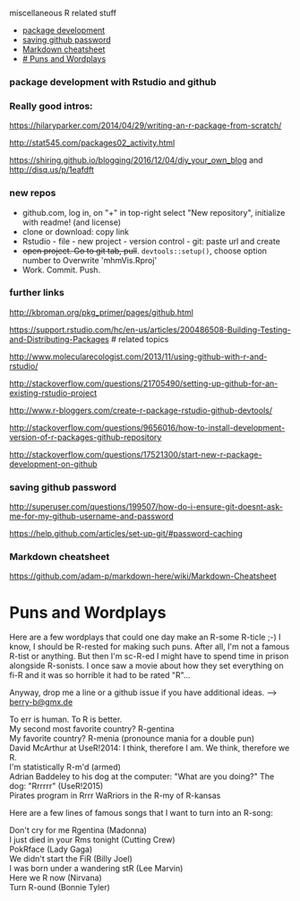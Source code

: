miscellaneous R related stuff

* [package development](#package-development-with-rstudio-and-github)
* [saving github password](#saving-github-password)
* [Markdown cheatsheet](#markdown-cheatsheet)
* [# Puns and Wordplays](#puns-and-wordplays)

### package development with Rstudio and github

### Really good intros:
https://hilaryparker.com/2014/04/29/writing-an-r-package-from-scratch/

http://stat545.com/packages02_activity.html

https://shiring.github.io/blogging/2016/12/04/diy_your_own_blog and http://disq.us/p/1eafdft

### new repos

* github.com, log in, on "+" in top-right select "New repository", initialize with readme! (and license)
* clone or download: copy link
* Rstudio - file - new project - version control - git: paste url and create
* ~~open project. Go to git tab, pull~~. `devtools::setup()`, choose option number to Overwrite 'mhmVis.Rproj'
* Work. Commit. Push.

### further links

http://kbroman.org/pkg_primer/pages/github.html

https://support.rstudio.com/hc/en-us/articles/200486508-Building-Testing-and-Distributing-Packages # related topics

http://www.molecularecologist.com/2013/11/using-github-with-r-and-rstudio/

http://stackoverflow.com/questions/21705490/setting-up-github-for-an-existing-rstudio-project

http://www.r-bloggers.com/create-r-package-rstudio-github-devtools/

http://stackoverflow.com/questions/9656016/how-to-install-development-version-of-r-packages-github-repository

http://stackoverflow.com/questions/17521300/start-new-r-package-development-on-github

### saving github password

http://superuser.com/questions/199507/how-do-i-ensure-git-doesnt-ask-me-for-my-github-username-and-password

https://help.github.com/articles/set-up-git/#password-caching

### Markdown cheatsheet

https://github.com/adam-p/markdown-here/wiki/Markdown-Cheatsheet


# Puns and Wordplays

Here are a few wordplays that could one day make an R-some R-ticle ;-)
I know, I should be R-rested for making such puns. After all, I'm not a famous R-tist or anything. But then I'm sc-R-ed I might have to spend time in prison alongside R-sonists. I once saw a movie about how they set everything on fi-R and it was so horrible it had to be rated "R"...

Anyway, drop me a line or a github issue if you have additional ideas. --> berry-b@gmx.de

To err is human. To R is better.  
My second most favorite country? R-gentina  
My favorite country? R-menia (pronounce mania for a double pun)  
David McArthur at UseR!2014: I think, therefore I am. We think, therefore we R.  
I'm statistically R-m'd (armed)  
Adrian Baddeley to his dog at the computer: "What are you doing?" The dog: "Rrrrrr" (UseR!2015)  
Pirates program in Rrrr
WaRriors in the R-my of R-kansas


Here are a few lines of famous songs that I want to turn into an R-song:

Don't cry for me Rgentina (Madonna)  
I just died in your Rms tonight (Cutting Crew)  
PokRface (Lady Gaga)  
We didn't start the FiR (Billy Joel)  
I was born under a wandering stR (Lee Marvin)  
Here we R now (Nirvana)  
Turn R-ound (Bonnie Tyler)


